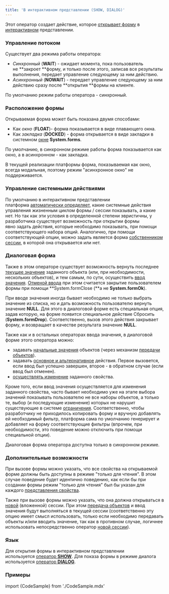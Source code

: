 ```yaml
---
title: 'В интерактивном представлении (SHOW, DIALOG)'
---
```


Этот оператор создает действие, которое [открывает форму](Открытие_формы.md) в [интерактивном](Интерактивное_представление.md) представлении.

### Управление потоком

Существует два режима работы оператора:

-   *Синхронный* (**WAIT**) - ожидает момента, пока пользователь не **закроет **форму, и только после этого, записав все результаты выполнения, передает управление следующему за ним действию.
-   *Асинхронный* (**NOWAIT**) - передает управление следующему за ним действию сразу после **открытия **формы на клиенте.

По умолчанию режим работы оператора - синхронный. 

### Расположение формы

Открываемая форма может быть показана двумя способами:

-   Как *окно* (**FLOAT**)- форма показывается в виде плавающего окна.
-   Как *закладка* (**DOCKED**) - форма открывается в виде закладки в системном [окне](Дизайн_навигатора.md) **System.forms**.

По умолчанию, в синхронном режиме работы форма показывается как окно, а в асинхронном - как закладка.

В текущей реализации платформы форма, показываемая как окно, всегда модальная, поэтому режим "асинхронное окно" не поддерживается.

### Управление системными действиями

По умолчанию в интерактивном представлении платформа [автоматически определяет](Интерактивное_представление.md#системные-действия-для-управления-жизненным-циклом-формысессии), какие системные действия управления жизненным циклом формы / сессии показывать, а какие нет. Но так как эти условия в определенной степени эвристичны, у разработчика существует возможность при открытии формы явно задать действия, которые необходимо показывать, при помощи соответствующего набора опций. Аналогично, при помощи соответствующей опции, можно задать является форма [собственником сессии](Интерактивное_представление.md#anchor-broken), в которой она открывается или нет.

### Диалоговая форма

Также в этом операторе существует возможность вернуть последнее [текущее значение](Структура_формы.md#currentObject-broken) заданного объекта (или, при необходимости, нескольких объектов), и тем самым, по сути, осуществить [ввод значения](Ввод_значения.md). [Отменой ввода](Ввод_значения.md#отмена-и-результат-ввода) при этом считается закрытие пользователем формы при помощи **System.formClose (**а не **System.formOk**).

При вводе значения иногда бывает необходимо не только выбрать значение из списка, но и дать возможность пользователю вернуть значение **NULL**. Для этого в диалоговой форме есть специальная опция, задав которую, на форме появится специальное действие Сбросить (**System.formDrop**). Соответственно, вызов этого действия закрывает форму, и возвращает в качестве результата значение **NULL**.

Также как и в остальных операторах ввода значения, в диалоговой форме этого оператора можно:

-   задавать [начальные значения](Ввод_значения.md) объектов (через механизм [передачи объектов](Открытие_формы.md)).
-   задавать [основное и альтернативное](Ввод_значения.md#отмена-и-результат-ввода) действия. Первое вызовется, если ввод был успешно завершен, второе - в обратном случае (если ввод был отменен).
-   [осуществлять изменение](Ввод_значения.md) заданного свойства.

Кроме того, если ввод значения осуществляется для изменения заданного свойства, часто бывает необходимо уже на этапе выбора значений показывать пользователю не все наборы объектов, а только те, выбор (и последующие изменение) которых не нарушит существующие в системе [ограничения](Ограничения.md). Соответственно, чтобы разработчику не приходилось копировать форму и вручную добавлять ей необходимый фильтр, платформа сама по умолчанию генерирует и добавляет на форму соответствующие фильтры (впрочем, при необходимости, это поведение можно отключить при помощи специальной опции).

Диалоговая форма оператора доступна только в синхронном режиме.

### Дополнительные возможности

При вызове формы можно указать, что все свойства на открываемой форме должны быть доступны в режиме "только для чтения". В этом случае поведение будет идентично поведению, как если бы при создании формы режим "только для чтения" был бы указан для каждого [представления свойства](Интерактивное_представление.md#представления-свойств).

Также при вызове формы можно указать, что она должна открываться в [новой](Создание_сессий_NEWSESSION_NESTEDSESSION.md) (вложенной) сессии. При этом [передача объектов](Открытие_формы.md#передача-объектов) и ввод значения будут выполняться в текущей сессии (соответственно эту опцию имеет смысл использовать, только если необходимо передавать объекты и/или вводить значение, так как в противном случае, логичнее использовать непосредственно оператор [новой сессии](Создание_сессий_NEWSESSION_NESTEDSESSION.md)).

### Язык

Для открытия формы в интерактивном представлении используется [оператор **SHOW**](Оператор_SHOW.md). Для показа формы в режиме диалога используется [оператор **DIALOG**](Оператор_DIALOG.md).

### Примеры

import {CodeSample} from './CodeSample.mdx'

<CodeSample url="https://ru-documentation.lsfusion.org/sample?file=ActionSample&block=show"/>


<CodeSample url="https://ru-documentation.lsfusion.org/sample?file=ActionSample&block=dialog"/>

  
